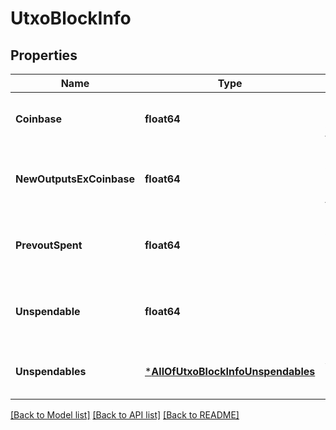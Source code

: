 # UtxoBlockInfo

## Properties
Name | Type | Description | Notes
------------ | ------------- | ------------- | -------------
**Coinbase** | **float64** | Coinbase subsidy amount of this block | [optional] [default to null]
**NewOutputsExCoinbase** | **float64** | Total amount of new outputs created by this block | [optional] [default to null]
**PrevoutSpent** | **float64** | Total amount of all prevouts spent in this block | [optional] [default to null]
**Unspendable** | **float64** | Total amount of unspendable outputs created | [optional] [default to null]
**Unspendables** | [***AllOfUtxoBlockInfoUnspendables**](AllOfUtxoBlockInfoUnspendables.md) | Detailed view of unspendable categories | [optional] [default to null]

[[Back to Model list]](../README.md#documentation-for-models) [[Back to API list]](../README.md#documentation-for-api-endpoints) [[Back to README]](../README.md)

